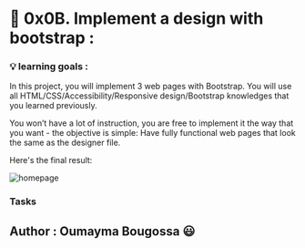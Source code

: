 #  :star_struck: 0x0B. Implement a design with bootstrap  : 


###    :bulb: learning goals :


In this project, you will implement 3 web pages with Bootstrap. You will use all HTML/CSS/Accessibility/Responsive design/Bootstrap knowledges that you learned previously.

You won’t have a lot of instruction, you are free to implement it the way that you want - the objective is simple: Have fully functional web pages that look the same as the designer file.

Here's the final result:


![homepage](https://user-images.githubusercontent.com/58654884/121544607-2722ae00-ca0a-11eb-9d30-578df14b6f26.jpg)


### Tasks









## Author  : Oumayma Bougossa :smiley:
